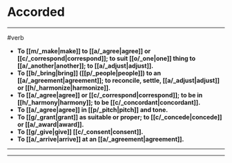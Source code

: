 # Accorded
---
#verb
- **To [[m/_make|make]] to [[a/_agree|agree]] or [[c/_correspond|correspond]]; to suit [[o/_one|one]] thing to [[a/_another|another]]; to [[a/_adjust|adjust]].**
- **To [[b/_bring|bring]] ([[p/_people|people]]) to an [[a/_agreement|agreement]]; to reconcile, settle, [[a/_adjust|adjust]] or [[h/_harmonize|harmonize]].**
- **To [[a/_agree|agree]] or [[c/_correspond|correspond]]; to be in [[h/_harmony|harmony]]; to be [[c/_concordant|concordant]].**
- **To [[a/_agree|agree]] in [[p/_pitch|pitch]] and tone.**
- **To [[g/_grant|grant]] as suitable or proper; to [[c/_concede|concede]] or [[a/_award|award]].**
- **To [[g/_give|give]] [[c/_consent|consent]].**
- **To [[a/_arrive|arrive]] at an [[a/_agreement|agreement]].**
---
---
